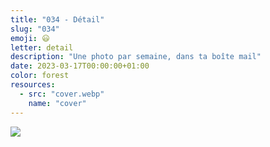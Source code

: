 ```yaml
---
title: "034 - Détail"
slug: "034"
emoji: 😃
letter: detail
description: "Une photo par semaine, dans ta boîte mail"
date: 2023-03-17T00:00:00+01:00
color: forest
resources:
  - src: "cover.webp"
    name: "cover"
---
```

![](cover)
